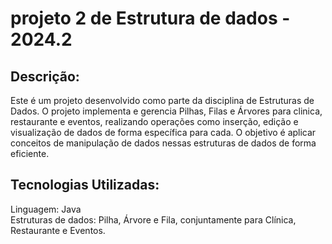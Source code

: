 <h1>projeto 2 de Estrutura de dados - 2024.2</h1>
<h2>Descrição:</h2>
Este é um projeto desenvolvido como parte da disciplina de Estruturas de Dados. O projeto implementa e gerencia Pilhas, Filas e Árvores para clinica, restaurante e eventos, realizando operações como inserção, edição e visualização de dados de forma específica para cada. O objetivo é aplicar conceitos de manipulação de dados nessas estruturas de dados de forma eficiente.
<h2>Tecnologias Utilizadas:</h2>
Linguagem: Java
<br>
Estruturas de dados: Pilha, Árvore e Fila, conjuntamente para Clínica, Restaurante e Eventos. 
